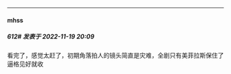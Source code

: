 

*****

####  mhss  
##### 612#       发表于 2022-11-19 20:09

看完了，感觉太赶了，初期角落拍人的镜头简直是灾难，全剧只有美菲拉斯保住了逼格见好就收

